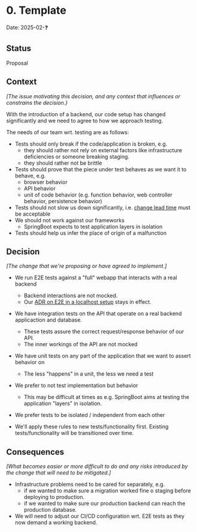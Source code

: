 # 0. Template

Date: 2025-02-❓

## Status

Proposal

## Context

_[The issue motivating this decision, and any context that influences or constrains the decision.}_

With the introduction of a backend, our code setup has changed significantly and we need to agree to how we approach testing.

The needs of our team wrt. testing are as follows:

- Tests should only break if the code/application is broken, e.g.
  - they should rather not rely on external factors like infrastructure deficiencies or someone breaking staging.
  - they should rather not be brittle
- Tests should prove that the piece under test behaves as we want it to behave, e.g.
  - browser behavior
  - API behavior
  - unit of code behavior (e.g. function behavior, web controller behavior, persistence behavior)
- Tests should not slow us down significantly, i.e. [change lead time](https://dora.dev/guides/dora-metrics-four-keys/) must be acceptable
- We should not work against our frameworks
  - SpringBoot expects to test application layers in isolation
- Tests should help us infer the place of origin of a malfunction

## Decision

_[The change that we're proposing or have agreed to implement.]_

- We run E2E tests against a "full" webapp that interacts with a real backend
  - Backend interactions are not mocked.
  - Our [ADR on E2E in a localhost setup](./0003-localhost-setup-for-e2e-tests.md) stays in effect.
- We have integration tests on the API that operate on a real backend applicaction and database.
  - These tests assure the correct request/response behavior of our API.
  - The inner workings of the API are not mocked
- We have unit tests on any part of the application that we want to assert behavior on
  - The less "happens" in a unit, the less we need a test
- We prefer to not test implementation but behavior
  - This may be difficult at times as e.g. SpringBoot aims at testing the application "layers" in isolation.
- We prefer tests to be isolated / independent from each other

- We'll apply these rules to new tests/functionality first. Existing tests/functionality will be transitioned over time.

## Consequences

_[What becomes easier or more difficult to do and any risks introduced by the change that will need to be mitigated.]_

- Infrastructure problems need to be cared for separately, e.g.
  - if we wanted to make sure a migration worked fine o staging before deploying to production.
  - if we wanted to make sure our production backend can reach the production database.
- We will need to adjust our CI/CD configuration wrt. E2E tests as they now demand a working backend.

